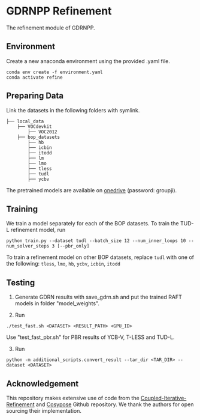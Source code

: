 # GDRNPP Refinement
The refinement module of GDRNPP.

## Environment
Create a new anaconda environment using the provided .yaml file.
```
conda env create -f environment.yaml
conda activate refine
```

## Preparing Data
Link the datasets in the following folders with symlink.
```Shell
├── local_data
    ├── VOCdevkit
        ├── VOC2012
    ├── bop_datasets
        ├── hb
        ├── icbin
        ├── itodd
        ├── lm
        ├── lmo
        ├── tless
        ├── tudl
        ├── ycbv
```

The pretrained models are available on [onedrive](https://mailstsinghuaeducn-my.sharepoint.com/:f:/g/personal/liuxy21_mails_tsinghua_edu_cn/EgT-saAOPtROonp9o_nmPDQBeIO2x7RjvhMSXhMMTMgrlg?e=L2bX2f) (password: groupji).

## Training
We train a model separately for each of the BOP datasets. To train the TUD-L refinement model, run
```
python train.py --dataset tudl --batch_size 12 --num_inner_loops 10 --num_solver_steps 3 [--pbr_only]
```
To train a refinement model on other BOP datasets, replace `tudl` with one of the following: `tless`, `lmo`, `hb`, `ycbv`, `icbin`, `itodd`


## Testing
1. Generate GDRN results with save_gdrn.sh and put the trained RAFT models in folder "model_weights".

2. Run
```
./test_fast.sh <DATASET> <RESULT_PATH> <GPU_ID>
```
Use "test_fast_pbr.sh" for PBR results of YCB-V, T-LESS and TUD-L.

3. Run
```
python -m additional_scripts.convert_result --tar_dir <TAR_DIR> --dataset <DATASET>
```

## Acknowledgement

This repository makes extensive use of code from the [Coupled-Iterative-Refinement](https://github.com/princeton-vl/Coupled-Iterative-Refinement) and [Cosypose](https://github.com/ylabbe/cosypose) Github repository. We thank the authors for open sourcing their implementation.
